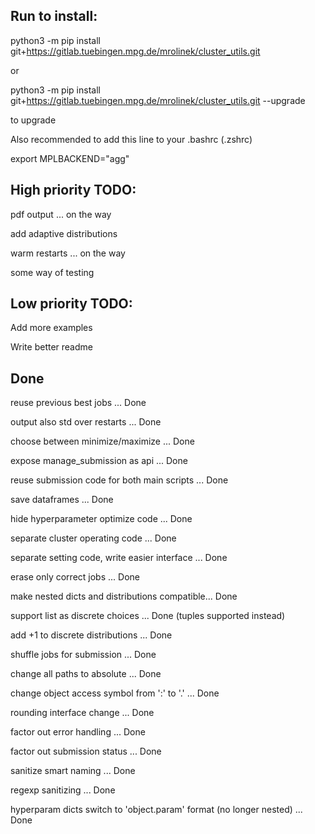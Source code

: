 ## Run to install:

python3 -m pip install git+https://gitlab.tuebingen.mpg.de/mrolinek/cluster_utils.git

or 

python3 -m pip install git+https://gitlab.tuebingen.mpg.de/mrolinek/cluster_utils.git --upgrade

to upgrade

Also recommended to add this line to your .bashrc (.zshrc)

export MPLBACKEND="agg"

## High priority TODO:

pdf output ... on the way

add adaptive distributions

warm restarts ... on the way

some way of testing


## Low priority TODO:

Add more examples

Write better readme

## Done

reuse previous best jobs ... Done

output also std over restarts ... Done

choose between minimize/maximize ... Done

expose manage_submission as api ... Done

reuse submission code for both main scripts ... Done

save dataframes ... Done

hide hyperparameter optimize code ... Done

separate cluster operating code ... Done

separate setting code, write easier interface ... Done

erase only correct jobs ... Done

make nested dicts and distributions compatible... Done

support list as discrete choices ... Done (tuples supported instead)

add +1 to discrete distributions ... Done

shuffle jobs for submission ... Done

change all paths to absolute ... Done

change object access symbol from ':' to '.' ... Done

rounding interface change ... Done

factor out error handling ... Done

factor out submission status ... Done

sanitize smart naming ... Done

regexp sanitizing ... Done

hyperparam dicts switch to 'object.param' format (no longer nested) ... Done

